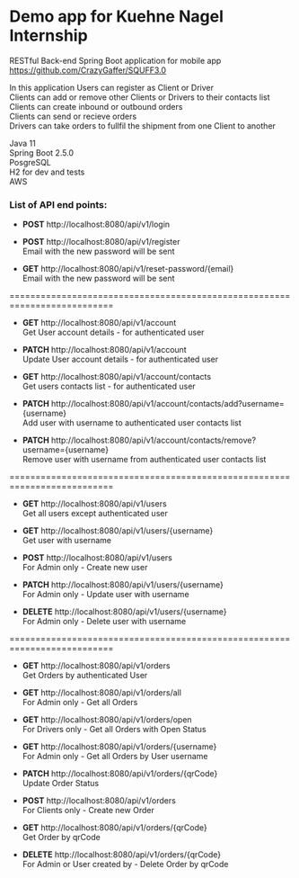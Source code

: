 # Demo app for Kuehne Nagel Internship
RESTful Back-end Spring Boot application for mobile app https://github.com/CrazyGaffer/SQUFF3.0

In this application Users can register as Client or Driver <br>
Clients can add or remove other Clients or Drivers to their contacts list <br>
Clients can create inbound or outbound orders <br>
Clients can send or recieve orders <br>
Drivers can take orders to fullfil the shipment from one Client to another <br>

Java 11  <br>
Spring Boot 2.5.0  <br>
PosgreSQL  <br>
H2 for dev and tests <br>
AWS



### List of API end points:

- **POST**     http://localhost:8080/api/v1/login <br>

- **POST**     http://localhost:8080/api/v1/register <br>
Email with the new password will be sent

- **GET**      http://localhost:8080/api/v1/reset-password/{email} <br>
Email with the new password will be sent

==========================================================================

- **GET**      http://localhost:8080/api/v1/account <br>
Get User account details - for authenticated user

- **PATCH**    http://localhost:8080/api/v1/account <br>
Update User account details - for authenticated user

- **GET**      http://localhost:8080/api/v1/account/contacts <br>
Get users contacts list - for authenticated user

- **PATCH**    http://localhost:8080/api/v1/account/contacts/add?username={username} <br>
Add user with username to authenticated user contacts list

- **PATCH**    http://localhost:8080/api/v1/account/contacts/remove?username={username} <br>
Remove user with username from authenticated user contacts list

==========================================================================

- **GET**      http://localhost:8080/api/v1/users <br>
Get all users except authenticated user

- **GET**      http://localhost:8080/api/v1/users/{username} <br>
Get user with username

- **POST**     http://localhost:8080/api/v1/users <br>
For Admin only - Create new user

- **PATCH**    http://localhost:8080/api/v1/users/{username} <br>
For Admin only - Update user with username

- **DELETE**   http://localhost:8080/api/v1/users/{username} <br>
For Admin only - Delete user with username

==========================================================================

- **GET**      http://localhost:8080/api/v1/orders <br>
Get Orders by authenticated User

- **GET**      http://localhost:8080/api/v1/orders/all <br>
For Admin only - Get all Orders

- **GET**      http://localhost:8080/api/v1/orders/open <br>
For Drivers only - Get all Orders with Open Status

- **GET**      http://localhost:8080/api/v1/orders/{username} <br>
For Admin only - Get all Orders by User username

- **PATCH**    http://localhost:8080/api/v1/orders/{qrCode} <br>
Update Order Status

- **POST**     http://localhost:8080/api/v1/orders <br>
For Clients only - Create new Order

- **GET**      http://localhost:8080/api/v1/orders/{qrCode} <br>
Get Order by qrCode

- **DELETE**   http://localhost:8080/api/v1/orders/{qrCode} <br>
For Admin or User created by - Delete Order by qrCode
